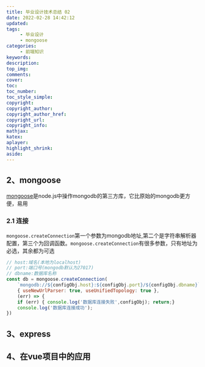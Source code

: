 ```yaml
---
title: 毕业设计技术总结 02
date: 2022-02-28 14:42:12
updated:
tags:
     - 毕业设计
     - mongoose
categories:
     - 前端知识
keywords:
description:
top_img:
comments:
cover:
toc:
toc_number:
toc_style_simple:
copyright:
copyright_author:
copyright_author_href:
copyright_url:
copyright_info:
mathjax:
katex:
aplayer:
highlight_shrink:
aside:
---
```

## 2、mongoose
[mongoose](https://mongoosejs.com/docs/index.html)是node.js中操作mongodb的第三方库，它比原始的mongodb更方便，易用
### 2.1 连接
`mongoose.createConnection`第一个参数为mongodb地址,第二个是字符串解析器配置，第三个为回调函数。`mongoose.createConnection`有很多参数，只有地址为必选，其余都为可选
```javascript
// host:域名(本地为localhost)
// port:端口号(mongodb默认为27017)
// dbname:数据库名称 
const db = mongoose.createConnection(
    `mongodb://${configObj.host}:${configObj.port}/${configObj.dbname}`,
    { useNewUrlParser: true, useUnifiedTopology: true },
    (err) => {
    if (err) { console.log('数据库连接失败',configObj); return;}
    console.log('数据库连接成功');
})
```

## 3、express

## 4、在vue项目中的应用